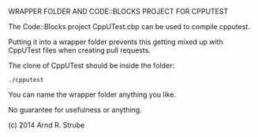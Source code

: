 WRAPPER FOLDER AND CODE::BLOCKS PROJECT FOR CPPUTEST

The Code::Blocks project CppUTest.cbp can be used to compile cpputest.

Putting it into a wrapper folder prevents this getting mixed up with CppUTest 
files when creating pull requests.

The clone of CppUTest should be inside the folder:

    ./cpputest
    
You can name the wrapper folder anything you like.

No guarantee for usefulness or anything.

(c) 2014 Arnd R. Strube
